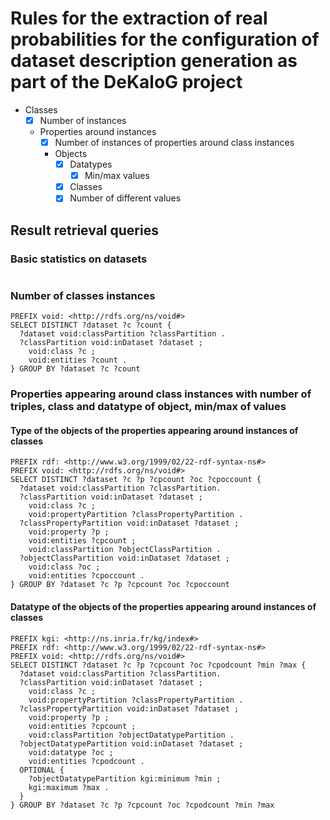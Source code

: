 # Rules for the extraction of real probabilities for the configuration of dataset description generation as part of the DeKaloG project

- Classes
    - [x] Number of instances
    - Properties around instances
        - [x] Number of instances of properties around class instances
        - Objects
            - [x] Datatypes
                - [x] Min/max values
            - [x] Classes
            - [x] Number of different values

## Result retrieval queries

### Basic statistics on datasets
```sparql

```

### Number of classes instances
```sparql
PREFIX void: <http://rdfs.org/ns/void#>
SELECT DISTINCT ?dataset ?c ?count {
  ?dataset void:classPartition ?classPartition .
  ?classPartition void:inDataset ?dataset ;
  	void:class ?c ;
  	void:entities ?count .
} GROUP BY ?dataset ?c ?count
```

### Properties appearing around class instances with number of triples, class and datatype of object, min/max of values

#### Type of the objects of the properties appearing around instances of classes
```sparql
PREFIX rdf: <http://www.w3.org/1999/02/22-rdf-syntax-ns#>
PREFIX void: <http://rdfs.org/ns/void#>
SELECT DISTINCT ?dataset ?c ?p ?cpcount ?oc ?cpoccount {
  ?dataset void:classPartition ?classPartition.
  ?classPartition void:inDataset ?dataset ;
    void:class ?c ;
    void:propertyPartition ?classPropertyPartition .
  ?classPropertyPartition void:inDataset ?dataset ;
    void:property ?p ;
    void:entities ?cpcount ;
    void:classPartition ?objectClassPartition .
  ?objectClassPartition void:inDataset ?dataset ;
    void:class ?oc ;
    void:entities ?cpoccount .
} GROUP BY ?dataset ?c ?p ?cpcount ?oc ?cpoccount
```

#### Datatype of the objects of the properties appearing around instances of classes
```sparql
PREFIX kgi: <http://ns.inria.fr/kg/index#>
PREFIX rdf: <http://www.w3.org/1999/02/22-rdf-syntax-ns#>
PREFIX void: <http://rdfs.org/ns/void#>
SELECT DISTINCT ?dataset ?c ?p ?cpcount ?oc ?cpodcount ?min ?max {
  ?dataset void:classPartition ?classPartition.
  ?classPartition void:inDataset ?dataset ;
    void:class ?c ;
    void:propertyPartition ?classPropertyPartition .
  ?classPropertyPartition void:inDataset ?dataset ;
    void:property ?p ;
	void:entities ?cpcount ;
    void:classPartition ?objectDatatypePartition .
  ?objectDatatypePartition void:inDataset ?dataset ;
    void:datatype ?oc ;
    void:entities ?cpodcount .
  OPTIONAL {
    ?objectDatatypePartition kgi:minimum ?min ;
    kgi:maximum ?max .
  }
} GROUP BY ?dataset ?c ?p ?cpcount ?oc ?cpodcount ?min ?max
```